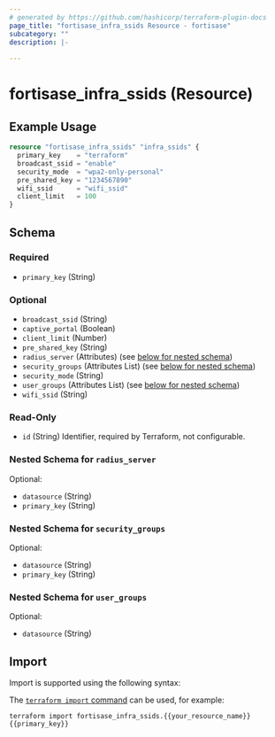 ```yaml
---
# generated by https://github.com/hashicorp/terraform-plugin-docs
page_title: "fortisase_infra_ssids Resource - fortisase"
subcategory: ""
description: |-
  
---
```


# fortisase_infra_ssids (Resource)



## Example Usage

```terraform
resource "fortisase_infra_ssids" "infra_ssids" {
  primary_key    = "terraform"
  broadcast_ssid = "enable"
  security_mode  = "wpa2-only-personal"
  pre_shared_key = "1234567890"
  wifi_ssid      = "wifi_ssid"
  client_limit   = 100
}
```

<!-- schema generated by tfplugindocs -->
## Schema

### Required

- `primary_key` (String)

### Optional

- `broadcast_ssid` (String)
- `captive_portal` (Boolean)
- `client_limit` (Number)
- `pre_shared_key` (String)
- `radius_server` (Attributes) (see [below for nested schema](#nestedatt--radius_server))
- `security_groups` (Attributes List) (see [below for nested schema](#nestedatt--security_groups))
- `security_mode` (String)
- `user_groups` (Attributes List) (see [below for nested schema](#nestedatt--user_groups))
- `wifi_ssid` (String)

### Read-Only

- `id` (String) Identifier, required by Terraform, not configurable.

<a id="nestedatt--radius_server"></a>
### Nested Schema for `radius_server`

Optional:

- `datasource` (String)
- `primary_key` (String)


<a id="nestedatt--security_groups"></a>
### Nested Schema for `security_groups`

Optional:

- `datasource` (String)
- `primary_key` (String)


<a id="nestedatt--user_groups"></a>
### Nested Schema for `user_groups`

Optional:

- `datasource` (String)

## Import

Import is supported using the following syntax:

The [`terraform import` command](https://developer.hashicorp.com/terraform/cli/commands/import) can be used, for example:

```shell
terraform import fortisase_infra_ssids.{{your_resource_name}} {{primary_key}}
```
